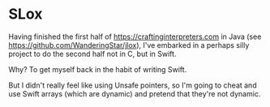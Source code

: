 #  SLox

Having finished the first half of https://craftinginterpreters.com in Java (see https://github.com/WanderingStar/jlox),
I've embarked in a perhaps silly project to do the second half not in C, but in Swift.

Why? To get myself back in the habit of writing Swift.

But I didn't really feel like using Unsafe pointers, so I'm going to cheat and use Swift arrays (which are dynamic) and pretend that they're not dynamic.

